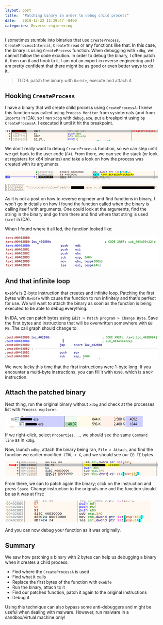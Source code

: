 ```yaml
---
layout: post
title:  "Patching binary in order to debug child process"
date:   2019-12-22 12:39:47 -0400
categories: Reverse engineering
---
```

I sometimes stumble into binaries that use `CreateProcess`, `CreateProcessInternal`, `CreateThread` or any functions like that. In this case, the binary is using `CreateProcess` function. When debugging with `xdbg`, we cannot follow the code excution. In order to debug the binary, I often patch it, then run it and hook to it. I am not an expert in reverse engineering and I am pretty confident that there might be as good or even better ways to do it.

> TLDR: patch the binary with `0xebfe`, execute and attach it.

## Hooking `CreateProcess`
I have a binary that will create child process using `CreateProcessA`. I knew this function was called using `Process Monitor` from sysinternals (and from `Imports` in IDA), so I ran `xdbg` with `debug.exe`, put a breakpoint using `bp CreateProcessA`. I executed it until it hit the breakpoint.

![Breakpoint on CreateProcessA](/assets/bp_createprocess.png)

We don't really want to debug `CreateProcessA` function, so we can step until we get back to the user code (`F4`). From there, we can see the stack (or look at registers for x64 binaries) and take a look on how the process was created with its arguments.

![After CreateProcessA](/assets/return_createprocess.png) 

![Stack before CreateProcessA](/assets/stack_createprocess.png)

As it is not a post on how to reverse engineer and find functions in binary, I won't go in details on how I found the function called when the binary is calling itself with arguments. One could look at the arguments, find the string in the binary and go from there and find where that string is used (`xref` in IDA).

When I found where it all led, the function looked like:

![Function called when CreateProcessA is used](/assets/createprocess_function.png)

## And that infinite loop
`0xebfe` is 2-byte instruction that creates and infinite loop. Patching the first bytes with `0xebfe` with cause the function to run infinitely and that's perfect for use. We will want to attach the binary as soon as the function is being executed to be able to debug everything.

In IDA, we can patch bytes using `Edit > Patch program > Change Byte`. Save the first bytes and instructions that will be overwritten somewhere with `EB FE`. The call graph should change to:

![Breakpoint on CreateProcessA](/assets/function_ebfe.png)

We were lucky this time that the first instructions were 1-byte long. If you encounter a multi-byte instructions, you can fill it with `0x90`, which is a `NOP` instruction.

## Attach the patched binary
Next thing, run the original binary without `xdbg` and check at the processes list with `Process explorer`.

![Breakpoint on CreateProcessA](/assets/ebfe_binary.png)

If we right-click, select `Properties...`, we should see the same `Command line` as in `xdbg`.

Now, launch `xdbg`, attach the binary being ran, `File > Attach`, and find the function we earlier modified: `CTRL + G`, and we should see our `EB FE` bytes.

![Breakpoint on CreateProcessA](/assets/ebfe_xdbg.png)

From there, we can to patch again the binary; click on the instruction and press `Space`. Change instruction to the orignals one and the function should be as it was at first:

![Breakpoint on CreateProcessA](/assets/original_function_xdbg.png) 

And you can now debug your function as it was originally.

## Summary

We saw how patching a binary with 2 bytes can help us debugging a binary when it creates a child process:
- Find where the `CreateProcessA` is used
- Find what it calls
- Replace the first bytes of the function with `0xebfe`
- Run the binary, attach to it
- Find our patched function, patch it again to the original instructions
- Debug it.

Using this technique can also bypass some anti-debuggers and might be useful when dealing with malware. However, run malware in a sandbox/virtual machine only!

